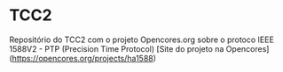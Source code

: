 # TCC2

Repositório do TCC2 com o projeto Opencores.org sobre o protoco IEEE 1588V2 - PTP (Precision Time Protocol)
[Site do projeto na Opencores] (https://opencores.org/projects/ha1588)

